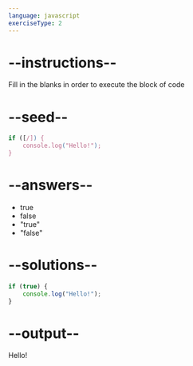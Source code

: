 ```yaml
---
language: javascript
exerciseType: 2
---
```


# --instructions--

Fill in the blanks in order to execute the block of code

# --seed--

```javascript
if ([/]) {
    console.log("Hello!");
}
```

# --answers--

- true
- false
- "true"
- "false"

# --solutions--

```javascript
if (true) {
    console.log("Hello!");
}
```

# --output--

Hello!
